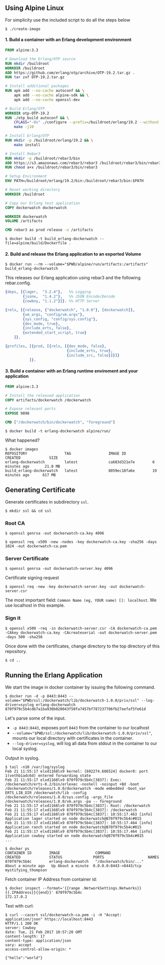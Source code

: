 ## Using Alpine Linux

For simplicity use the included script to do all the steps below

    $ ./create-image

#### 1. Build a container with an Erlang development environment

```Dockerfile
FROM alpine:3.3

# Download the Erlang/OTP source
RUN mkdir /buildroot
WORKDIR /buildroot
ADD https://github.com/erlang/otp/archive/OTP-19.2.tar.gz .
RUN tar zxf OTP-19.2.tar.gz

# Install additional packages
RUN apk add --no-cache autoconf && \
    apk add --no-cache alpine-sdk && \
    apk add --no-cache openssl-dev

# Build Erlang/OTP
WORKDIR otp-OTP-19.2
RUN ./otp_build autoconf && \
    CFLAGS="-Os" ./configure --prefix=/buildroot/erlang/19.2 --without-termcap --disable-hipe && \
    make -j10

# Install Erlang/OTP
RUN mkdir -p /buildroot/erlang/19.2 && \
    make install

# Install Rebar3
RUN mkdir -p /buildroot/rebar3/bin
ADD https://s3.amazonaws.com/rebar3/rebar3 /buildroot/rebar3/bin/rebar3
RUN chmod a+x /buildroot/rebar3/bin/rebar3

# Setup Environment
ENV PATH=/buildroot/erlang/19.2/bin:/buildroot/rebar3/bin:$PATH

# Reset working directory
WORKDIR /buildroot

# Copy our Erlang test application
COPY dockerwatch dockerwatch

WORKDIR dockerwatch
VOLUME /artifacts

CMD rebar3 as prod release -o /artifacts
```
    $ docker build -t build_erlang-dockerwatch --file=alpine/build/Dockerfile .

#### 2. Build and release the Erlang application to an exported Volume

    $ docker run --rm --volume="$PWD/alpine/run/artifacts:/artifacts" build_erlang-dockerwatch

This releases our Erlang application using rebar3 and the following rebar.config.

```erlang
{deps, [{lager,  "3.2.4"},   %% Logging
        {jsone,  "1.4.2"},   %% JSON Encode/Decode
        {cowboy, "1.1.2"}]}. %% HTTP Server

{relx, [{release, {"dockerwatch", "1.0.0"}, [dockerwatch]},
        {vm_args, "config/vm.args"},
        {sys_config, "config/sys.config"},
        {dev_mode, true},
        {include_erts, false},
        {extended_start_script, true}
    ]}.

{profiles, [{prod, [{relx, [{dev_mode, false},
                            {include_erts, true},
                            {include_src, false}]}]}
           ]}.
```

#### 3. Build a container with an Erlang runtime enviroment and your application

```Dockerfile
FROM alpine:3.3

# Install the released application
COPY artifacts/dockerwatch /dockerwatch

# Expose relevant ports
EXPOSE 9898

CMD ["/dockerwatch/bin/dockerwatch", "foreground"]
```

    $ docker build -t erlang-dockerwatch alpine/run/

What happened?

    $ docker images
    REPOSITORY                 TAG                 IMAGE ID            CREATED             SIZE
    erlang-dockerwatch         latest              ca683d321e7e        6 minutes ago       21.8 MB
    build_erlang-dockerwatch   latest              8059ec18fa6e        19 minutes ago      617 MB


## Generating Certificate

Generate certificates in subdirectory `ssl`.

    $ mkdir ssl && cd ssl

### Root CA

    $ openssl genrsa -out dockerwatch-ca.key 4096

    $ openssl req -x509 -new -nodes -key dockerwatch-ca.key -sha256 -days 1024 -out dockerwatch-ca.pem

### Server Certificate

    $ openssl genrsa -out dockerwatch-server.key 4096

Certificate signing request

    $ openssl req -new -key dockerwatch-server.key -out dockerwatch-server.csr

The most important field: `Common Name (eg, YOUR name) []: localhost`. We use localhost in this example.

### Sign it

    $ openssl x509 -req -in dockerwatch-server.csr -CA dockerwatch-ca.pem -CAkey dockerwatch-ca.key -CAcreateserial -out dockerwatch-server.pem -days 500 -sha256


Once done with the certificates, change directory to the top directory of this repository.

    $ cd ..

## Running the Erlang Application

We start the image in docker container by issuing the following command.

    $ docker run -d -p 8443:8443 --volume="$PWD/ssl:/dockerwatch/lib/dockerwatch-1.0.0/priv/ssl" --log-driver=syslog erlang-dockerwatch
    870f979c5b4cdb7a1ba930b020043f50fa7457bf787237706fb27eefaf5fe61d

Let's parse some of the input.

 * `-p 8443:8443`, exposes port `8443` from the container to our localhost
 * `--volume="$PWD/ssl:/dockerwatch/lib/dockerwatch-1.0.0/priv/ssl"`, mounts our local directory with certificates in
   the container.
 * `--log-driver=syslog`, will log all data from stdout in the container to our local syslog.

Output in syslog.

    $ tail -n10 /var/log/syslog
    Feb 21 11:55:17 elxd1168lx9 kernel: [692274.686524] docker0: port 1(vethb1adc6d) entered forwarding state
    Feb 21 11:55:17 elxd1168lx9 870f979c5b4c[3837]: Exec: /dockerwatch/erts-8.2/bin/erlexec -noshell -noinput +Bd -boot /dockerwatch/releases/1.0.0/dockerwatch -mode embedded -boot_var ERTS_LIB_DIR /dockerwatch/lib -config /dockerwatch/releases/1.0.0/sys.config -args_file /dockerwatch/releases/1.0.0/vm.args -pa -- foreground
    Feb 21 11:55:17 elxd1168lx9 870f979c5b4c[3837]: Root: /dockerwatch
    Feb 21 11:55:17 elxd1168lx9 870f979c5b4c[3837]: /dockerwatch
    Feb 21 11:55:17 elxd1168lx9 870f979c5b4c[3837]: 10:55:17.463 [info] Application lager started on node dockerwatch@870f979c5b4c#015
    Feb 21 11:55:17 elxd1168lx9 870f979c5b4c[3837]: 10:55:17.464 [info] Application ranch started on node dockerwatch@870f979c5b4c#015
    Feb 21 11:55:17 elxd1168lx9 870f979c5b4c[3837]: 10:55:17.464 [info] Application cowboy started on node dockerwatch@870f979c5b4c#015
    ...

    $ docker ps
    CONTAINER ID        IMAGE                COMMAND                  CREATED             STATUS              PORTS                    NAMES
    870f979c5b4c        erlang-dockerwatch   "/dockerwatch/bin/..."   About a minute ago   Up About a minute  0.0.0.0:8443->8443/tcp   mystifying_thompson

Fetch container IP Address from container id:

    $ docker inspect --format='{{range .NetworkSettings.Networks}}{{.IPAddress}}{{end}}' 870f979c5b4c
    172.17.0.2

Test with curl:

    $ curl --cacert ssl/dockerwatch-ca.pem -i -H "Accept: application/json" https://localhost:8443
    HTTP/1.1 200 OK
    server: Cowboy
    date: Tue, 21 Feb 2017 10:57:20 GMT
    content-length: 17
    content-type: application/json
    vary: accept
    access-control-allow-origin: *
    
    {"hello":"world"}
